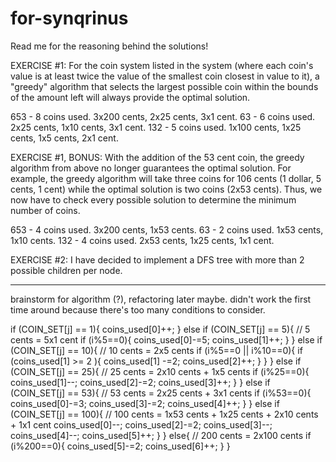 # for-synqrinus
Read me for the reasoning behind the solutions!

EXERCISE #1:
For the coin system listed in the system (where each coin's value is at least twice the value of the smallest coin closest in value to it), a "greedy" algorithm that selects the largest possible coin within the bounds of the amount left will always provide the optimal solution. 

653 - 8 coins used. 3x200 cents, 2x25 cents, 3x1 cent.
63 - 6 coins used. 2x25 cents, 1x10 cents, 3x1 cent.
132 - 5 coins used. 1x100 cents, 1x25 cents, 1x5 cents, 2x1 cent.

EXERCISE #1, BONUS:
With the addition of the 53 cent coin, the greedy algorithm from above no longer guarantees the optimal solution. For example, the greedy algorithm will take three coins for 106 cents (1 dollar, 5 cents, 1 cent) while the optimal solution is two coins (2x53 cents).
Thus, we now have to check every possible solution to determine the minimum number of coins. 

653 - 4 coins used. 3x200 cents, 1x53 cents.
63 - 2 coins used. 1x53 cents, 1x10 cents.
132 - 4 coins used. 2x53 cents, 1x25 cents, 1x1 cent.

EXERCISE #2:
I have decided to implement a DFS tree with more than 2 possible children per node. 

----------------------
brainstorm for algorithm (?), refactoring later maybe. didn't work the first time around because there's too many conditions to consider.

   if (COIN_SET[j] == 1){
                        coins_used[0]++;
                    }
                    else if (COIN_SET[j] == 5){ // 5 cents = 5x1 cent
                        if (i%5==0){
                            coins_used[0]-=5;
                            coins_used[1]++;
                        }
                    }
                    else if (COIN_SET[j] == 10){ // 10 cents = 2x5 cents
                        if (i%5==0 || i%10==0){
                            if (coins_used[1] >= 2 ){
                                coins_used[1] -=2;
                                coins_used[2]++;
                            }
                        }
                    }
                    else if (COIN_SET[j] == 25){ // 25 cents = 2x10 cents + 1x5 cents
                        if (i%25==0){
                            coins_used[1]--;
                            coins_used[2]-=2;
                            coins_used[3]++;
                        }
                    }
                    else if (COIN_SET[j] == 53){ // 53 cents = 2x25 cents + 3x1 cents
                        if (i%53==0){
                            coins_used[0]-=3;
                            coins_used[3]-=2;
                            coins_used[4]++;
                        }
                    }
                    else if (COIN_SET[j] == 100){ // 100 cents = 1x53 cents + 1x25 cents + 2x10 cents + 1x1 cent
                            coins_used[0]--;
                            coins_used[2]-=2;
                            coins_used[3]--;
                            coins_used[4]--;
                            coins_used[5]++;
                        }
                    }
                    else{ // 200 cents = 2x100 cents
                        if (i%200==0){
                            coins_used[5]-=2;
                            coins_used[6]++;
                        }
                    }
